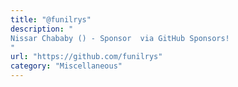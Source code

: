 ```yaml
---
title: "@funilrys"
description: "
Nissar Chababy () - Sponsor  via GitHub Sponsors!
"
url: "https://github.com/funilrys"
category: "Miscellaneous"
---
```

